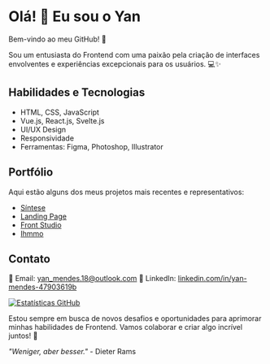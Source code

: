 # Olá! 👋 Eu sou o Yan

Bem-vindo ao meu GitHub! 🚀

Sou um entusiasta do Frontend com uma paixão pela criação de interfaces envolventes e experiências excepcionais para os usuários. 💻✨

## Habilidades e Tecnologias

- HTML, CSS, JavaScript
- Vue.js, React.js, Svelte.js
- UI/UX Design
- Responsividade
- Ferramentas: Figma, Photoshop, Illustrator

## Portfólio

Aqui estão alguns dos meus projetos mais recentes e representativos:

- [Síntese](https://github.com/xnayan00/sintese.git)
- [Landing Page](https://github.com/xnayan00/soundtrack-landing-page)
- [Front Studio](https://frontstudio.com.br/)
- [Ihmmo](https://ihmmo.com.br/)

## Contato

📧 Email: yan_mendes.18@outlook.com
💼 LinkedIn: [linkedin.com/in/yan-mendes-47903619b](https://www.linkedin.com/in/yan-mendes-47903619b)

[![Estatísticas GitHub](https://github-readme-stats.vercel.app/api?username=xnayan00&show_icons=true&theme=radical)](https://github.com/xnayan00)

Estou sempre em busca de novos desafios e oportunidades para aprimorar minhas habilidades de Frontend. Vamos colaborar e criar algo incrível juntos! 🌟

_"Weniger, aber besser."_ - Dieter Rams
